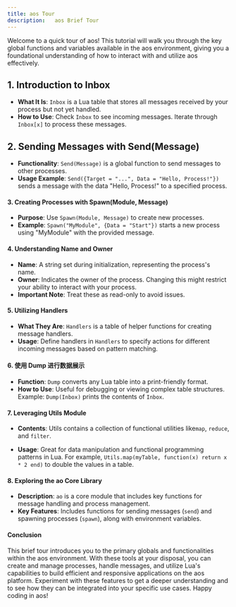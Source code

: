 ```yaml
---
title: aos Tour
description:   aos Brief Tour
---
```


Welcome to a quick tour of aos! This tutorial will walk you through the key global functions and variables available in the aos environment, giving you a foundational understanding of how to interact with and utilize aos effectively.

## 1. Introduction to Inbox

- **What It Is**: `Inbox` is a Lua table that stores all messages received by your process but not yet handled.
- **How to Use**: Check `Inbox` to see incoming messages. Iterate through `Inbox[x]` to process these messages.

## 2. Sending Messages with Send(Message)

- **Functionality**: `Send(Message)` is a global function to send messages to other processes.
- **Usage Example**: `Send({Target = "...", Data = "Hello, Process!"})` sends a message with the data "Hello, Process!" to a specified process.

#### 3. Creating Processes with Spawn(Module, Message)

- **Purpose**: Use `Spawn(Module, Message)` to create new processes.
- **Example**: `Spawn("MyModule", {Data = "Start"})` starts a new process using "MyModule" with the provided message.

#### 4. Understanding Name and Owner

- **Name**: A string set during initialization, representing the process's name.
- **Owner**: Indicates the owner of the process. Changing this might restrict your ability to interact with your process.
- **Important Note**: Treat these as read-only to avoid issues.

#### 5. Utilizing Handlers

- **What They Are**: `Handlers` is a table of helper functions for creating message handlers.
- **Usage**: Define handlers in `Handlers` to specify actions for different incoming messages based on pattern matching.

#### 6. 使用 Dump 进行数据展示

- **Function**: `Dump` converts any Lua table into a print-friendly format.
- **How to Use**: Useful for debugging or viewing complex table structures. Example: `Dump(Inbox)` prints the contents of `Inbox`.

#### 7. Leveraging Utils Module

- **Contents**: Utils contains a collection of functional utilities like`map`, `reduce`, and `filter`.

- **Usage**: Great for data manipulation and functional programming patterns in Lua. For example, `Utils.map(myTable, function(x) return x * 2 end)` to double the values in a table.

#### 8. Exploring the ao Core Library

- **Description**: `ao` is a core module that includes key functions for message handling and process management.
- **Key Features**: Includes functions for sending messages (`send`) and spawning processes (`spawn`), along with environment variables.

#### Conclusion

This brief tour introduces you to the primary globals and functionalities within the aos environment. With these tools at your disposal, you can create and manage processes, handle messages, and utilize Lua's capabilities to build efficient and responsive applications on the aos platform. Experiment with these features to get a deeper understanding and to see how they can be integrated into your specific use cases. Happy coding in aos!
